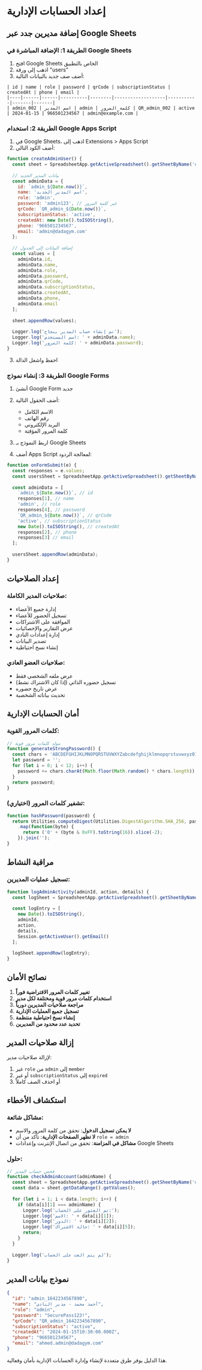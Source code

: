 # إعداد الحسابات الإدارية

## إضافة مديرين جدد عبر Google Sheets

### الطريقة 1: الإضافة المباشرة في Google Sheets

1. افتح Google Sheets الخاص بالتطبيق
2. اذهب إلى ورقة "users"
3. أضف صف جديد بالبيانات التالية:

```
| id | name | role | password | qrCode | subscriptionStatus | createdAt | phone | email |
|----|------|------|----------|--------|-------------------|-----------|-------|-------|
| admin_002 | اسم المدير | admin | كلمة_المرور | QR_admin_002 | active | 2024-01-15 | 966501234567 | admin@example.com |
```

### الطريقة 2: استخدام Google Apps Script

1. في Google Sheets، اذهب إلى Extensions > Apps Script
2. أضف الكود التالي:

```javascript
function createAdminUser() {
  const sheet = SpreadsheetApp.getActiveSpreadsheet().getSheetByName('users');
  
  // بيانات المدير الجديد
  const adminData = {
    id: `admin_${Date.now()}`,
    name: 'اسم المدير الجديد',
    role: 'admin',
    password: 'admin123', // غير كلمة المرور
    qrCode: `QR_admin_${Date.now()}`,
    subscriptionStatus: 'active',
    createdAt: new Date().toISOString(),
    phone: '966501234567',
    email: 'admin@dadagym.com'
  };
  
  // إضافة البيانات إلى الجدول
  const values = [
    adminData.id,
    adminData.name,
    adminData.role,
    adminData.password,
    adminData.qrCode,
    adminData.subscriptionStatus,
    adminData.createdAt,
    adminData.phone,
    adminData.email
  ];
  
  sheet.appendRow(values);
  
  Logger.log('تم إنشاء حساب المدير بنجاح');
  Logger.log('اسم المستخدم: ' + adminData.name);
  Logger.log('كلمة المرور: ' + adminData.password);
}
```

3. احفظ واشغل الدالة

### الطريقة 3: إنشاء نموذج Google Forms

1. أنشئ Google Form جديد
2. أضف الحقول التالية:
   - الاسم الكامل
   - رقم الهاتف
   - البريد الإلكتروني
   - كلمة المرور المؤقتة

3. اربط النموذج بـ Google Sheets
4. أضف Apps Script لمعالجة الردود:

```javascript
function onFormSubmit(e) {
  const responses = e.values;
  const usersSheet = SpreadsheetApp.getActiveSpreadsheet().getSheetByName('users');
  
  const adminData = [
    `admin_${Date.now()}`, // id
    responses[1], // name
    'admin', // role
    responses[4], // password
    `QR_admin_${Date.now()}`, // qrCode
    'active', // subscriptionStatus
    new Date().toISOString(), // createdAt
    responses[2], // phone
    responses[3] // email
  ];
  
  usersSheet.appendRow(adminData);
}
```

## إعداد الصلاحيات

### صلاحيات المدير الكاملة:
- إدارة جميع الأعضاء
- تسجيل الحضور للأعضاء
- الموافقة على الاشتراكات
- عرض التقارير والإحصائيات
- إدارة إعدادات النادي
- تصدير البيانات
- إنشاء نسخ احتياطية

### صلاحيات العضو العادي:
- عرض ملفه الشخصي فقط
- تسجيل حضوره الذاتي (إذا كان الاشتراك نشط)
- عرض تاريخ حضوره
- تحديث بياناته الشخصية

## أمان الحسابات الإدارية

### كلمات المرور القوية:
```javascript
// مولد كلمات مرور قوية
function generateStrongPassword() {
  const chars = 'ABCDEFGHIJKLMNOPQRSTUVWXYZabcdefghijklmnopqrstuvwxyz0123456789!@#$%^&*';
  let password = '';
  for (let i = 0; i < 12; i++) {
    password += chars.charAt(Math.floor(Math.random() * chars.length));
  }
  return password;
}
```

### تشفير كلمات المرور (اختياري):
```javascript
function hashPassword(password) {
  return Utilities.computeDigest(Utilities.DigestAlgorithm.SHA_256, password)
    .map(function(byte) {
      return ('0' + (byte & 0xFF).toString(16)).slice(-2);
    }).join('');
}
```

## مراقبة النشاط

### تسجيل عمليات المديرين:
```javascript
function logAdminActivity(adminId, action, details) {
  const logSheet = SpreadsheetApp.getActiveSpreadsheet().getSheetByName('admin_logs');
  
  const logEntry = [
    new Date().toISOString(),
    adminId,
    action,
    details,
    Session.getActiveUser().getEmail()
  ];
  
  logSheet.appendRow(logEntry);
}
```

## نصائح الأمان

1. **تغيير كلمات المرور الافتراضية فوراً**
2. **استخدام كلمات مرور قوية ومختلفة لكل مدير**
3. **مراجعة صلاحيات المديرين دورياً**
4. **تسجيل جميع العمليات الإدارية**
5. **إنشاء نسخ احتياطية منتظمة**
6. **تحديد عدد محدود من المديرين**

## إزالة صلاحيات المدير

لإزالة صلاحيات مدير:
1. غير `role` من `admin` إلى `member`
2. أو غير `subscriptionStatus` إلى `expired`
3. أو احذف الصف كاملاً

## استكشاف الأخطاء

### مشاكل شائعة:
- **لا يمكن تسجيل الدخول**: تحقق من كلمة المرور والاسم
- **لا تظهر الصفحات الإدارية**: تأكد من أن `role = admin`
- **مشاكل في المزامنة**: تحقق من اتصال الإنترنت وإعدادات Google Sheets

### حلول:
```javascript
// فحص حساب المدير
function checkAdminAccount(adminName) {
  const sheet = SpreadsheetApp.getActiveSpreadsheet().getSheetByName('users');
  const data = sheet.getDataRange().getValues();
  
  for (let i = 1; i < data.length; i++) {
    if (data[i][1] === adminName) {
      Logger.log('تم العثور على الحساب:');
      Logger.log('الاسم: ' + data[i][1]);
      Logger.log('الدور: ' + data[i][2]);
      Logger.log('حالة الاشتراك: ' + data[i][5]);
      return;
    }
  }
  
  Logger.log('لم يتم العث على الحساب');
}
```

## نموذج بيانات المدير

```json
{
  "id": "admin_1642234567890",
  "name": "أحمد محمد - مدير النادي",
  "role": "admin",
  "password": "SecurePass123!",
  "qrCode": "QR_admin_1642234567890",
  "subscriptionStatus": "active",
  "createdAt": "2024-01-15T10:30:00.000Z",
  "phone": "966501234567",
  "email": "ahmed.admin@dadagym.com"
}
```

هذا الدليل يوفر طرق متعددة لإنشاء وإدارة الحسابات الإدارية بأمان وفعالية.